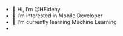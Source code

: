 - 👋 Hi, I’m @HEldehy
- 👀 I’m interested in Mobile Developer
- 🌱 I’m currently learning Machine Learning
- 


<!---
HEldehy/HEldehy is a ✨ special ✨ repository because its `README.md` (this file) appears on your GitHub profile.
You can click the Preview link to take a look at your changes.
--->
